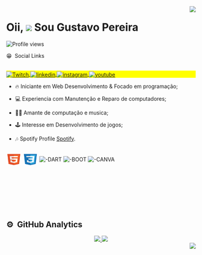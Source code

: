 <img align="right" height="590em" src="https://pbs.twimg.com/media/FLiLMwsXoAEj9o6?format=jpg&name=large"/>
<h1 align="left">Oii, <img src="https://raw.githubusercontent.com/kaueMarques/kaueMarques/master/hi.gif" width="30px"> Sou Gustavo Pereira</h1>
<p align="left"> <img src="https://komarev.com/ghpvc/?username=GstvMagalhaes&color=blueviolet" alt="Profile views" /> </p>
😁 &nbsp;Social Links
<br></br>

<p align="left" style="background:yellow">
<a href="https://www.twitch.tv/" target="_blank">
  <img align="center" src="https://img.shields.io/twitch/status/gstv_apenas?style=social" alt="Twitch"/>
</a>
<a href="https://www.linkedin.com/in/gustavo-pereira-3114a5231/" target="_blank">
  <img align="center" src="https://img.shields.io/badge/-Gustavo-05122A?style=flat&logo=linkedin" alt="linkedin"/>
</a>
<a href="https://www.instagram.com/gstavo__/" target="_blank">
 <img align="center" src="https://img.shields.io/badge/-gstavo__-05122A?style=flat&logo=instagram" alt="instagram"/>
</a>
<a href="https://www.youtube.com/channel/UCQnnUivwtsjQACPLyxMMN5w" target="_blank">
 <img align="center" src="https://img.shields.io/badge/-Gustavo P-05122A?style=flat&logo=youtube" alt="youtube"/>
</a>
</p>

- 🔥 Iniciante em Web Desenvolvimento & Focado em programação; 

- 💻 Experiencia com Manutenção e Reparo de computadores;

- 👨‍💻 Amante de computação e musica;

- 🕹 Interesse em Desenvolvimento de jogos;
  
- 🎶 Spotify Profile [Spotify](https://open.spotify.com/user/172qtziejjlm9gi48mlsx76vr?si=e26f8eb8da5d4b0d).


<div style="display: inline_block"><br>
  <img align="center" alt="-HTML" height="30" width="40" src="https://raw.githubusercontent.com/devicons/devicon/master/icons/html5/html5-original.svg">
  <img align="center" alt="-CSS" height="30" width="40" src="https://raw.githubusercontent.com/devicons/devicon/master/icons/css3/css3-original.svg">
  <img align="center" alt="-DART" height="30" width="40" src="https://cdn.jsdelivr.net/gh/devicons/devicon/icons/dart/dart-original.svg" />
  <img align="center" alt="-BOOT" height="30" width="40" src="https://cdn.jsdelivr.net/gh/devicons/devicon/icons/bootstrap/bootstrap-original.svg" />
  <img align="center" alt="-CANVA" height="30" width="40" src="https://cdn.jsdelivr.net/gh/devicons/devicon/icons/canva/canva-original.svg" />
</div>

<br><br>
<br><br>
<br><br>

## ⚙️ &nbsp;GitHub Analytics

<div align="center">
  <a href="https://github.com/GstvMagalhaes">
  <img height="155em" src="https://github-readme-stats.vercel.app/api?username=GstvMagalhaes&show_icons=true&theme=maroongold&include_all_commits=true&count_private=true"/>
  <img height="155em" src="https://github-readme-stats.vercel.app/api/top-langs/?username=GstvMagalhaes&layout=compact&langs_count=7&theme=maroongold"/>
</div>  
  
<img align="right" height="590em" src="https://video.twimg.com/tweet_video/FLrIUuxUUAoWlbd.mp4"/>
